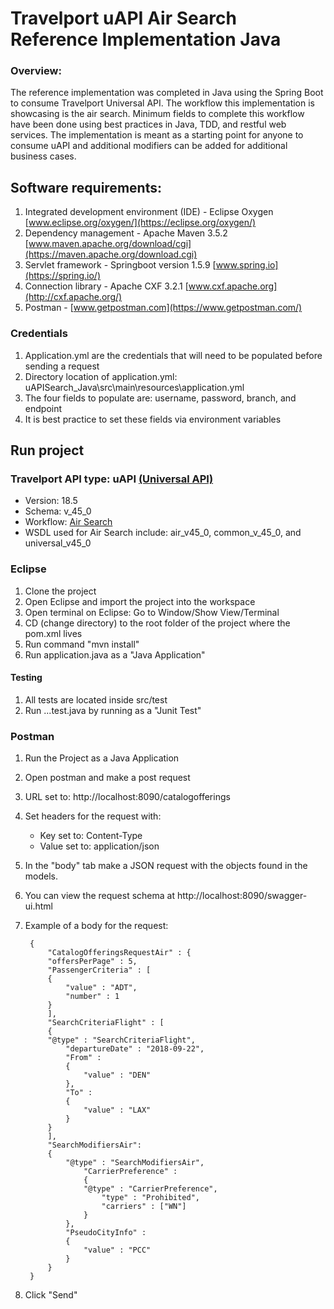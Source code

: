 Travelport uAPI Air Search Reference Implementation Java
===============
### Overview:
The reference implementation was completed in Java using the Spring Boot to consume Travelport Universal API. The workflow this implementation is showcasing is the air search. Minimum fields to complete this workflow have been done using best practices in Java, TDD, and restful web services. The implementation is meant as a starting point for anyone to consume uAPI and additional modifiers can be added for additional business cases. 


## Software requirements:
1. Integrated development environment (IDE) - Eclipse Oxygen [www.eclipse.org/oxygen/](https://eclipse.org/oxygen/)
2. Dependency management - Apache Maven 3.5.2 [www.maven.apache.org/download/cgi](https://maven.apache.org/download.cgi)
3. Servlet framework - Springboot version 1.5.9 [www.spring.io](https://spring.io/)
4. Connection library - Apache CXF 3.2.1 [www.cxf.apache.org](http://cxf.apache.org/)
5. Postman - [www.getpostman.com](https://www.getpostman.com/)

### Credentials
1. Application.yml are the credentials that will need to be populated before sending a request
2. Directory location of application.yml: uAPISearch_Java\src\main\resources\application.yml
3. The four fields to populate are: username, password, branch, and endpoint
4. It is best practice to set these fields via environment variables

## Run project

### Travelport API type: uAPI [(Universal API)](https://support.travelport.com/webhelp/uapi/uAPI.htm)
* Version: 18.5
* Schema: v_45_0
* Workflow: [Air Search](https://support.travelport.com/webhelp/uapi/uAPI.htm#Air/Low_Fare_Shopping/Low_Fare_Shopping_(Synchronous).htm)
* WSDL used for Air Search include: air_v45_0, common_v_45_0, and universal_v45_0

### Eclipse

1. Clone the project
2. Open Eclipse and import the project into the workspace
3. Open terminal on Eclipse: Go to Window/Show View/Terminal
4. CD (change directory) to the root folder of the project where the pom.xml lives
5. Run command "mvn install"
6. Run application.java as a "Java Application"  

#### Testing
1. All tests are located inside src/test
2. Run ...test.java by running as a "Junit Test"

### Postman  
1. Run the Project as a Java Application
2. Open postman and make a post request
3. URL set to: http://localhost:8090/catalogofferings 
4. Set headers for the request with:
 	* Key set to: Content-Type
 	* Value set to: application/json 
5. In the "body" tab make a JSON request with the objects found in the models.
6. You can view the request schema at http://localhost:8090/swagger-ui.html
7. Example of a body for the request:

		{
			"CatalogOfferingsRequestAir" : {
			"offersPerPage" : 5,
			"PassengerCriteria" : [
			{
				"value" : "ADT",
				"number" : 1
			}
			],
			"SearchCriteriaFlight" : [
			{
			"@type" : "SearchCriteriaFlight",
				"departureDate" : "2018-09-22",
				"From" : 
				{
					"value" : "DEN"
				},
				"To" : 
				{
					"value" : "LAX"
				}
			}
			],
			"SearchModifiersAir":
			{
				"@type" : "SearchModifiersAir",
					"CarrierPreference" : 
					{
					"@type" : "CarrierPreference",
						"type" : "Prohibited",
						"carriers" : ["WN"]
					}
				},
				"PseudoCityInfo" : 
				{
					"value" : "PCC"
				}
			}
		}
8. Click "Send"